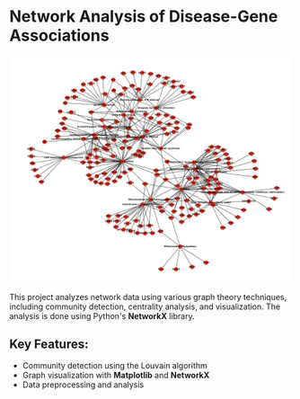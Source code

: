 # Network Analysis of Disease-Gene Associations

![Network Graph](https://github.com/vertebrategenomics/networks/blob/0d19c6dce3db809d2e4e7ed3ae04c0e6f96e5114/community_14.jpg)

This project analyzes network data using various graph theory techniques, including community detection, centrality analysis, and visualization. The analysis is done using Python's **NetworkX** library.

## Key Features:
- Community detection using the Louvain algorithm
- Graph visualization with **Matplotlib** and **NetworkX**
- Data preprocessing and analysis


